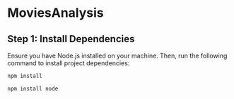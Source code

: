 # MoviesAnalysis

## Step 1: Install Dependencies
Ensure you have Node.js installed on your machine. Then, run the following command to install project dependencies:

```bash
npm install
```

```bash
npm install node 
